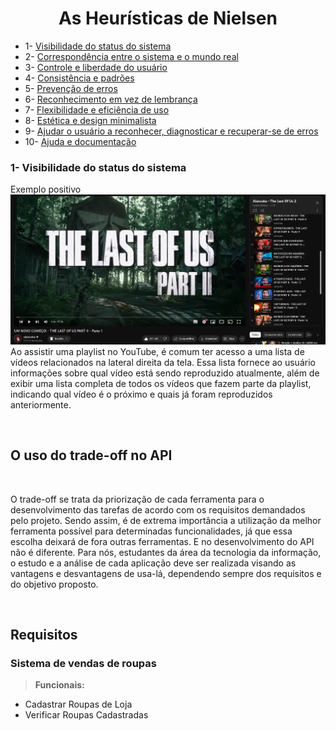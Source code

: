 <h1 align="center"><b>As Heurísticas de Nielsen</b></h2>

<ul>
  <li>1- <a href="#1-heurista">Visibilidade do status do sistema</a>
  <li>2- <a href="#2-heurista">Correspondência entre o sistema e o mundo real</a>
  <li>3- <a href="#3-heurista">Controle e liberdade do usuário</a>
  <li>4- <a href="#4-heurista">Consistência e padrões</a>
  <li>5- <a href="#5-heurista">Prevenção de erros</a>
  <li>6- <a href="#6-heurista">Reconhecimento em vez de lembrança</a>
  <li>7- <a href="#7-heurista">Flexibilidade e eficiência de uso</a>
  <li>8- <a href="#8-heurista">Estética e design minimalista</a>
  <li>9- <a href="#9-heurista">Ajudar o usuário a reconhecer, diagnosticar e recuperar-se de erros</a>
  <li>10- <a href="#10-heurista">Ajuda e documentação</a>
</ul>

<h3 id="1-heurista">1- Visibilidade do status do sistema</h3>

Exemplo positivo
<br><img src="img/1-b.png"><br>
Ao assistir uma playlist no YouTube, é comum ter acesso a uma lista de vídeos relacionados na lateral direita da tela. Essa lista fornece ao usuário informações sobre qual vídeo está sendo reproduzido atualmente, além de exibir uma lista completa de todos os vídeos que fazem parte da playlist, indicando qual vídeo é o próximo e quais já foram reproduzidos anteriormente.

<br>

<h2><b>O uso do trade-off no API</b></h2>

<br>

O trade-off se trata da priorização de cada ferramenta para o desenvolvimento das tarefas de acordo com os requisitos demandados pelo projeto. Sendo assim, é de extrema importância a utilização da melhor ferramenta possível para determinadas funcionalidades, já que essa escolha deixará de fora outras ferramentas. E no desenvolvimento do API não é diferente. Para nós, estudantes da área da tecnologia da informação, o estudo e a análise de cada aplicação deve ser realizada visando as vantagens e desvantagens de usa-lá, dependendo sempre dos requisitos e do objetivo proposto.

<br>

<h2><b>Requisitos</b></h2>

<h3><b>Sistema de vendas de roupas</b></h3>

> **Funcionais:**

- Cadastrar Roupas de Loja
- Verificar Roupas Cadastradas

<br>
